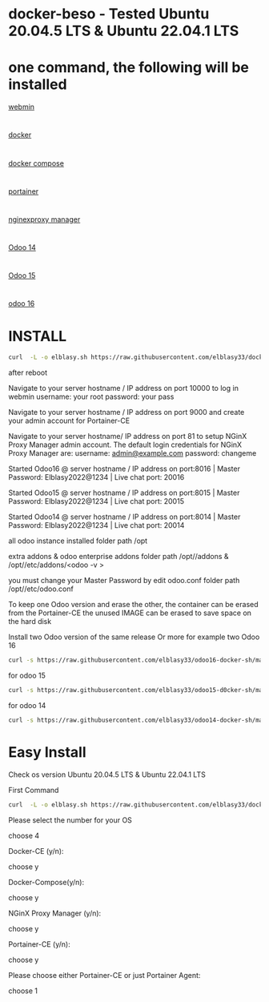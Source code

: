 # docker-beso - Tested  Ubuntu 20.04.5 LTS & Ubuntu 22.04.1 LTS
#  one command, the following will be installed
[ webmin](https://www.webmin.com/)
#
[ docker](https://www.docker.com/)
#
[ docker compose](https://docs.docker.com/engine/reference/commandline/compose/)
#
[portainer](https://docs.portainer.io/)
#
[ nginexproxy manager](https://nginxproxymanager.com/)
#
[ Odoo 14](https://www.odoo.com/documentation/14.0/)
#
[ Odoo 15](https://www.odoo.com/documentation/15.0/)
#
[odoo 16](https://www.odoo.com/documentation/16.0/)


# INSTALL
``` bash
curl  -L -o elblasy.sh https://raw.githubusercontent.com/elblasy33/docker-beso/main/elblasy.sh  && chmod +x elblasy.sh && ./elblasy.sh
```


<p>

after reboot 
 
Navigate to your server hostname / IP address on port 10000 to log in webmin
username: your root
password: your pass 
 
Navigate to your server hostname / IP address on port 9000 and create your admin account for Portainer-CE
 
Navigate to your server hostname/ IP address on port 81 to setup
NGinX Proxy Manager admin account.
The default login credentials for NGinX Proxy Manager are:
username: admin@example.com
password: changeme   
 
Started Odoo16 @ server hostname / IP address on port:8016 | Master Password: Elblasy2022@1234 | Live chat port: 20016
 
Started Odoo15 @ server hostname / IP address on port:8015 | Master Password: Elblasy2022@1234 | Live chat port: 20015
 
Started Odoo14 @ server hostname / IP address on port:8014 | Master Password: Elblasy2022@1234 | Live chat port: 20014

all odoo instance installed  folder path  /opt
 
extra addons & odoo enterprise addons  folder path /opt/<your-odoo-inst>/addons & /opt/<your-odoo-inst>/etc/addons/<odoo -v >
 
you must change your Master Password by edit odoo.conf folder path /opt/<your-odoo-inst>/etc/odoo.conf
 
 
To keep one Odoo version and erase  the other, the container can be erased from the Portainer-CE   the unused IMAGE  can be erased to save space on the hard disk


 </p>
 
 Install two Odoo version  of the same release  Or more
 for example  two Odoo 16 
``` bash
curl -s https://raw.githubusercontent.com/elblasy33/odoo16-docker-sh/main/run.sh | sudo bash -s  <odoo-name> <odoo port> <chat port> 
 ```
 for odoo 15
  ``` bash
 curl -s https://raw.githubusercontent.com/elblasy33/odoo15-d0cker-sh/main/run.sh | sudo bash -s <odoo-name> <odoo port> <chat port>
  ```
 for odoo 14 
  ``` bash
 curl -s https://raw.githubusercontent.com/elblasy33/odoo14-docker-sh/main/run.sh | sudo bash -s <odoo-name> <odoo port> <chat port>
   ```
# Easy Install


Check os version Ubuntu 20.04.5 LTS & Ubuntu 22.04.1 LTS
 
 First Command
``` bash
curl  -L -o elblasy.sh https://raw.githubusercontent.com/elblasy33/docker-beso/main/elblasy.sh  && chmod +x elblasy.sh && ./elblasy.sh
```
 


Please select the number for your OS
 
choose 4
 
Docker-CE (y/n): 
 
choose y
 
Docker-Compose(y/n):
 
choose y
 
NGinX Proxy Manager (y/n):
 
choose y
 
Portainer-CE (y/n):
 
choose y
 
Please choose either Portainer-CE or just Portainer Agent:
 
choose 1
 
 
 

 
   


     
        
        
        
        


